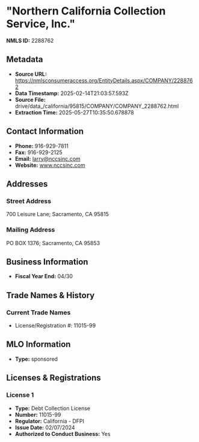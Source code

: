 # "Northern California Collection Service, Inc."

**NMLS ID:** 2288762

## Metadata
- **Source URL:** https://nmlsconsumeraccess.org/EntityDetails.aspx/COMPANY/2288762
- **Data Timestamp:** 2025-02-14T21:03:57.593Z
- **Source File:** drive/data_/california/95815/COMPANY/COMPANY_2288762.html
- **Extraction Time:** 2025-05-27T10:35:50.678878

## Contact Information
- **Phone:** 916-929-7811
- **Fax:** 916-929-2125
- **Email:** larry@nccsinc.com
- **Website:** www.nccsinc.com

## Addresses
### Street Address
700 Leisure Lane; Sacramento, CA 95815

### Mailing Address
PO BOX 1376; Sacramento, CA 95853

## Business Information
- **Fiscal Year End:** 04/30

## Trade Names & History
### Current Trade Names
- License/Registration #: 11015-99

## MLO Information
- **Type:** sponsored

## Licenses & Registrations

### License 1
- **Type:** Debt Collection License
- **Number:** 11015-99
- **Regulator:** California - DFPI
- **Issue Date:** 02/07/2024
- **Authorized to Conduct Business:** Yes
